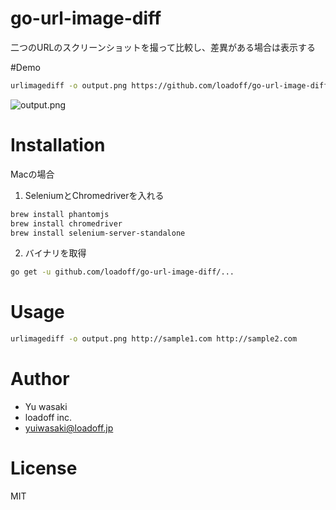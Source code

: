 # go-url-image-diff
二つのURLのスクリーンショットを撮って比較し、差異がある場合は表示する

#Demo
```bash
urlimagediff -o output.png https://github.com/loadoff/go-url-image-diff/blob/develop/README.md https://github.com/loadoff/go-url-image-diff/blob/master/README.md
```

![output.png](https://user-images.githubusercontent.com/22957487/77884366-de1c8900-729f-11ea-9a63-8002ba1af00f.png)

# Installation

Macの場合
1. SeleniumとChromedriverを入れる
```bash
brew install phantomjs
brew install chromedriver
brew install selenium-server-standalone
```

2. バイナリを取得
```bash
go get -u github.com/loadoff/go-url-image-diff/...
```
 
# Usage

```bash
urlimagediff -o output.png http://sample1.com http://sample2.com
```

# Author

* Yu wasaki
* loadoff inc.
* yuiwasaki@loadoff.jp

# License

MIT
